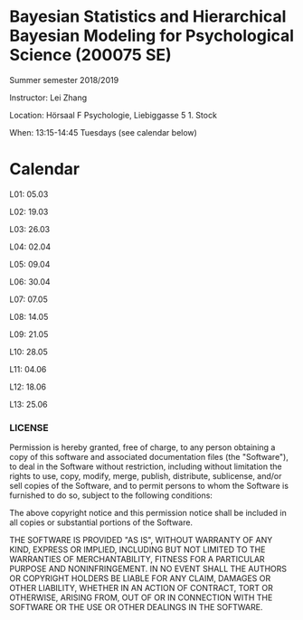 Bayesian Statistics and Hierarchical Bayesian Modeling for Psychological Science (200075 SE)
===============
Summer semester 2018/2019

Instructor: Lei Zhang

Location: Hörsaal F Psychologie, Liebiggasse 5 1. Stock

When: 13:15-14:45 Tuesdays (see calendar below)


# Calendar
 
L01: 05.03

L02: 19.03

L03: 26.03

L04: 02.04

L05: 09.04

L06: 30.04

L07: 07.05

L08: 14.05

L09: 21.05

L10: 28.05

L11: 04.06

L12: 18.06

L13: 25.06


### LICENSE

Permission is hereby granted, free of charge, to any person obtaining a copy
of this software and associated documentation files (the "Software"), to deal
in the Software without restriction, including without limitation the rights
to use, copy, modify, merge, publish, distribute, sublicense, and/or sell
copies of the Software, and to permit persons to whom the Software is
furnished to do so, subject to the following conditions:

The above copyright notice and this permission notice shall be included in all
copies or substantial portions of the Software.

THE SOFTWARE IS PROVIDED "AS IS", WITHOUT WARRANTY OF ANY KIND, EXPRESS OR
IMPLIED, INCLUDING BUT NOT LIMITED TO THE WARRANTIES OF MERCHANTABILITY,
FITNESS FOR A PARTICULAR PURPOSE AND NONINFRINGEMENT. IN NO EVENT SHALL THE
AUTHORS OR COPYRIGHT HOLDERS BE LIABLE FOR ANY CLAIM, DAMAGES OR OTHER
LIABILITY, WHETHER IN AN ACTION OF CONTRACT, TORT OR OTHERWISE, ARISING FROM,
OUT OF OR IN CONNECTION WITH THE SOFTWARE OR THE USE OR OTHER DEALINGS IN THE
SOFTWARE.






